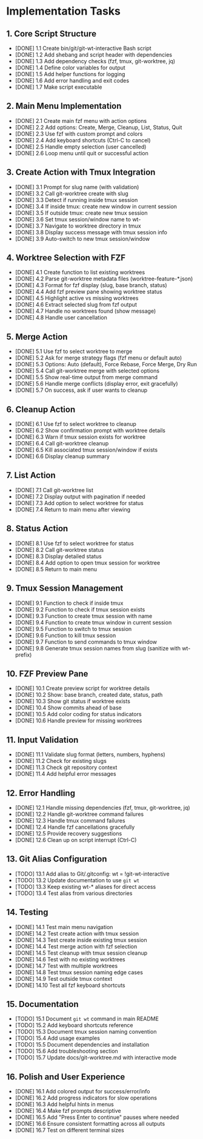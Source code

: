 # Implementation Tasks

## 1. Core Script Structure
- [DONE] 1.1 Create bin/git/git-wt-interactive Bash script
- [DONE] 1.2 Add shebang and script header with dependencies
- [DONE] 1.3 Add dependency checks (fzf, tmux, git-worktree, jq)
- [DONE] 1.4 Define color variables for output
- [DONE] 1.5 Add helper functions for logging
- [DONE] 1.6 Add error handling and exit codes
- [DONE] 1.7 Make script executable

## 2. Main Menu Implementation
- [DONE] 2.1 Create main fzf menu with action options
- [DONE] 2.2 Add options: Create, Merge, Cleanup, List, Status, Quit
- [DONE] 2.3 Use fzf with custom prompt and colors
- [DONE] 2.4 Add keyboard shortcuts (Ctrl-C to cancel)
- [DONE] 2.5 Handle empty selection (user cancelled)
- [DONE] 2.6 Loop menu until quit or successful action

## 3. Create Action with Tmux Integration
- [DONE] 3.1 Prompt for slug name (with validation)
- [DONE] 3.2 Call git-worktree create with slug
- [DONE] 3.3 Detect if running inside tmux session
- [DONE] 3.4 If inside tmux: create new window in current session
- [DONE] 3.5 If outside tmux: create new tmux session
- [DONE] 3.6 Set tmux session/window name to wt-<slug>
- [DONE] 3.7 Navigate to worktree directory in tmux
- [DONE] 3.8 Display success message with tmux session info
- [DONE] 3.9 Auto-switch to new tmux session/window

## 4. Worktree Selection with FZF
- [DONE] 4.1 Create function to list existing worktrees
- [DONE] 4.2 Parse git-worktree metadata files (worktree-feature-*.json)
- [DONE] 4.3 Format for fzf display (slug, base branch, status)
- [DONE] 4.4 Add fzf preview pane showing worktree status
- [DONE] 4.5 Highlight active vs missing worktrees
- [DONE] 4.6 Extract selected slug from fzf output
- [DONE] 4.7 Handle no worktrees found (show message)
- [DONE] 4.8 Handle user cancellation

## 5. Merge Action
- [DONE] 5.1 Use fzf to select worktree to merge
- [DONE] 5.2 Ask for merge strategy flags (fzf menu or default auto)
- [DONE] 5.3 Options: Auto (default), Force Rebase, Force Merge, Dry Run
- [DONE] 5.4 Call git-worktree merge with selected options
- [DONE] 5.5 Show real-time output from merge command
- [DONE] 5.6 Handle merge conflicts (display error, exit gracefully)
- [DONE] 5.7 On success, ask if user wants to cleanup

## 6. Cleanup Action
- [DONE] 6.1 Use fzf to select worktree to cleanup
- [DONE] 6.2 Show confirmation prompt with worktree details
- [DONE] 6.3 Warn if tmux session exists for worktree
- [DONE] 6.4 Call git-worktree cleanup
- [DONE] 6.5 Kill associated tmux session/window if exists
- [DONE] 6.6 Display cleanup summary

## 7. List Action
- [DONE] 7.1 Call git-worktree list
- [DONE] 7.2 Display output with pagination if needed
- [DONE] 7.3 Add option to select worktree for status
- [DONE] 7.4 Return to main menu after viewing

## 8. Status Action
- [DONE] 8.1 Use fzf to select worktree for status
- [DONE] 8.2 Call git-worktree status
- [DONE] 8.3 Display detailed status
- [DONE] 8.4 Add option to open tmux session for worktree
- [DONE] 8.5 Return to main menu

## 9. Tmux Session Management
- [DONE] 9.1 Function to check if inside tmux
- [DONE] 9.2 Function to check if tmux session exists
- [DONE] 9.3 Function to create tmux session with name
- [DONE] 9.4 Function to create tmux window in current session
- [DONE] 9.5 Function to switch to tmux session
- [DONE] 9.6 Function to kill tmux session
- [DONE] 9.7 Function to send commands to tmux window
- [DONE] 9.8 Generate tmux session names from slug (sanitize with wt- prefix)

## 10. FZF Preview Pane
- [DONE] 10.1 Create preview script for worktree details
- [DONE] 10.2 Show: base branch, created date, status, path
- [DONE] 10.3 Show git status if worktree exists
- [DONE] 10.4 Show commits ahead of base
- [DONE] 10.5 Add color coding for status indicators
- [DONE] 10.6 Handle preview for missing worktrees

## 11. Input Validation
- [DONE] 11.1 Validate slug format (letters, numbers, hyphens)
- [DONE] 11.2 Check for existing slugs
- [DONE] 11.3 Check git repository context
- [DONE] 11.4 Add helpful error messages

## 12. Error Handling
- [DONE] 12.1 Handle missing dependencies (fzf, tmux, git-worktree, jq)
- [DONE] 12.2 Handle git-worktree command failures
- [DONE] 12.3 Handle tmux command failures
- [DONE] 12.4 Handle fzf cancellations gracefully
- [DONE] 12.5 Provide recovery suggestions
- [DONE] 12.6 Clean up on script interrupt (Ctrl-C)

## 13. Git Alias Configuration
- [TODO] 13.1 Add alias to Git/.gitconfig: wt = !git-wt-interactive
- [TODO] 13.2 Update documentation to use `git wt`
- [TODO] 13.3 Keep existing wt-* aliases for direct access
- [TODO] 13.4 Test alias from various directories

## 14. Testing
- [DONE] 14.1 Test main menu navigation
- [DONE] 14.2 Test create action with tmux session
- [DONE] 14.3 Test create inside existing tmux session
- [DONE] 14.4 Test merge action with fzf selection
- [DONE] 14.5 Test cleanup with tmux session cleanup
- [DONE] 14.6 Test with no existing worktrees
- [DONE] 14.7 Test with multiple worktrees
- [DONE] 14.8 Test tmux session naming edge cases
- [DONE] 14.9 Test outside tmux context
- [DONE] 14.10 Test all fzf keyboard shortcuts

## 15. Documentation
- [TODO] 15.1 Document `git wt` command in main README
- [TODO] 15.2 Add keyboard shortcuts reference
- [TODO] 15.3 Document tmux session naming convention
- [TODO] 15.4 Add usage examples
- [TODO] 15.5 Document dependencies and installation
- [TODO] 15.6 Add troubleshooting section
- [TODO] 15.7 Update docs/git-worktree.md with interactive mode

## 16. Polish and User Experience
- [DONE] 16.1 Add colored output for success/error/info
- [DONE] 16.2 Add progress indicators for slow operations
- [DONE] 16.3 Add helpful hints in menus
- [DONE] 16.4 Make fzf prompts descriptive
- [DONE] 16.5 Add "Press Enter to continue" pauses where needed
- [DONE] 16.6 Ensure consistent formatting across all outputs
- [DONE] 16.7 Test on different terminal sizes
